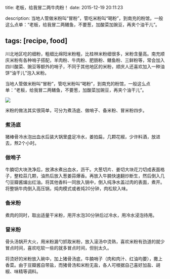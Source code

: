 title: 老板，给我冒二两牛肉粉！
date: 2015-12-19 20:11:23

description: 当地人管做米粉叫“冒粉”，管吃米粉叫“喝粉”，到南充的粉馆，一般这么点单：“老板，给我冒二两鳝鱼，不要葱，加酸菜加豌豆，再夹个油干儿”。  

tags: [recipe, food]
---

川北地区吃的细粉，粗细比绵阳米粉粗，比桂林米粉细很多，米粉含量高。南充顺庆米粉有各种哨子搭配，羊肉粉、牛肉粉、肥肠粉、鳝鱼粉、三鲜粉等，常会加入四川酸菜、豌豆等额外的哨子，不同于其他地区的米粉，顺庆人还喜欢加入一种油饼“油干儿”泡入米粉。

当地人管做米粉叫“冒粉”，管吃米粉叫“喝粉”，到南充的粉馆，一般这么点单：“老板，给我冒二两鳝鱼，不要葱，加酸菜加豌豆，再夹个油干儿”。  

![](http://7qn9uj.com1.z0.glb.clouddn.com/media/ricenoodle.jpg)

米粉的做法其实很简单，可分为煮汤底、做哨子、备米粉、冒米粉四步。  

### 煮汤底

猪棒骨冷水泡出血水后装大锅里盛足冷水，姜拍扁，几颗花椒，少许料酒，放进去，熬2个小时。  

### 做哨子

牛腩切大块洗净后，放沸水煮出血水，沥干。大葱切片、姜切大块花刀切成表面格子，整粒蒜几颗，油热后放入葱姜蒜爆香。再放入牛腩快速翻炒断生，然后倒入几勺豆瓣酱煸出红油。将其他香料一同放入锅中，倒入纯净水盖过肉的表面，煮开。将整锅牛肉倒入高压锅，炖肉模式或者炖20分钟，肉松软入味。  

### 备米粉

煮肉的同时，取出适量干米粉，用开水泡30分钟后过冷水，用冷水浸泡待用。  

### 冒米粉

骨头汤锅开大火，用米粉漏勺抓取米粉，放入滚汤中烫熟，喜欢米粉有劲道的就少冒点时间，喜欢吃软一些的就多冒点时间，但别太久。  

将烫好的米粉放入碗中，加上猪骨汤底，牛腩哨子（肉和肉汁、红油均要），撒上香菜。由于豆瓣酱自带盐，而猪骨汤和米粉无盐，各人可根据自己喜好加盐、胡椒、味精等调料。